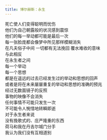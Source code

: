 ```yaml
---
title: 博尔赫斯：永生
---
```

                
死亡使人们变得聪明而忧伤  
他们为自己朝露般的状况感到震惊  
他们的每一举动都可能是最后一次  
每一张脸庞都会像梦中所见那样模糊消失  
在凡夫俗子中间 一切都有无法挽回 覆水难收的意味  
与此相反  
在永生者之间   
每一个举动  
每一个思想  
都是在遥远的过去已经发生过的举动和思想的回声  
或者是将在未来屡屡重复的举动和思想的准确的预兆  
经过无数面镜子的反照  
事物的映像不会消失  
任何事情不可能只发生一次  
不可能令人惋惜地转瞬即逝  
对于永生者来说  
没有挽歌式的、庄严隆重的东西  
荷马和我在丹吉尔城门分手  
我认为我们没有互相道别  
